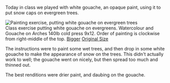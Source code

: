 <div id="wikitext">

<span id="excerpt"></span> Today in class we played with white gouache,
an opaque paint, using it to put snow caps on evergreen trees. <span
id="excerptend"></span>

<div class="vspace">

</div>

<div class="frame">

<div>

![Painting exercise, putting white gouache on evergreen
trees](http://wiki.tamouse.org?n=uploads.Art.Exercise20121016TreesWithGouache.2012-10-16_trees_with_gouache.thumb.jpg "Painting exercise, putting white gouache on evergreen trees")\
Class exercise putting white gouache on evergreens. Watercolour and
Gouache on Arches 140lb cold press 9x12. Order of painting is clockwise
from right-middle of the top.
[Bigger](http://wiki.tamouse.org?n=uploads.Art.Exercise20121016TreesWithGouache.2012-10-16_trees_with_gouache.larger.jpg)
[Original
Size](http://wiki.tamouse.org?n=uploads.Art.Exercise20121016TreesWithGouache.2012-10-16_trees_with_gouache.jpg)

</div>

</div>

The instructions were to paint some wet trees, and then drop in some
white gouache to make the appearance of snow on the trees. This didn't
actually work to well; the gouache went on nicely, but then spread too
much and thinned out.

The best renditions were drier paint, and daubing on the gouache.

<div class="vspace">

</div>

<div style="display: none;">

Summary:A class exercise playing with white gouache to make snow on
evergreens Parent:(Art.)Exercises <span
class="wikiword">[IncludeMe](http://wiki.tamouse.org?n=Art.IncludeMe?action=edit)[?](http://wiki.tamouse.org?n=Art.IncludeMe?action=edit)</span>:[Exercises](http://wiki.tamouse.org?n=Art.Exercises?action=print)
Categories:[Articles](http://wiki.tamouse.org?n=Category.Articles) Tags:
watercolour, gouache, exercise

</div>

</div>
